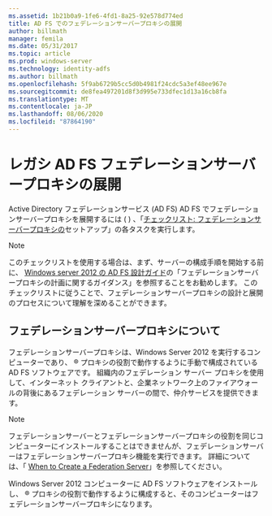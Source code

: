 ```yaml
---
ms.assetid: 1b21b0a9-1fe6-4fd1-8a25-92e578d774ed
title: AD FS でのフェデレーションサーバープロキシの展開
author: billmath
manager: femila
ms.date: 05/31/2017
ms.topic: article
ms.prod: windows-server
ms.technology: identity-adfs
ms.author: billmath
ms.openlocfilehash: 5f9ab6729b5cc5d0b4981f24cdc5a3ef48ee967e
ms.sourcegitcommit: de8fea497201d8f3d995e733dfec1d13a16cb8fa
ms.translationtype: MT
ms.contentlocale: ja-JP
ms.lasthandoff: 08/06/2020
ms.locfileid: "87864190"
---
```

# <a name="deploying-legacy-ad-fs-federation-server-proxies"></a>レガシ AD FS フェデレーションサーバープロキシの展開

Active Directory フェデレーションサービス (AD FS) AD FS でフェデレーションサーバープロキシを展開するには \( \) 、「[チェックリスト: フェデレーションサーバープロキシの](Checklist--Setting-Up-a-Federation-Server-Proxy.md)セットアップ」の各タスクを実行します。  
  
> [!NOTE]  
> このチェックリストを使用する場合は、まず、サーバーの構成手順を開始する前に、 [Windows server 2012 の AD FS 設計ガイド](../design/ad-fs-design-guide-in-windows-server-2012.md)の「フェデレーションサーバープロキシの計画に関するガイダンス」を参照することをお勧めします。 このチェックリストに従うことで、フェデレーションサーバープロキシの設計と展開のプロセスについて理解を深めることができます。  
  
## <a name="about-federation-server-proxies"></a>フェデレーションサーバープロキシについて  
フェデレーションサーバープロキシは、Windows Server 2012 を実行するコンピューターであり、 &reg; プロキシの役割で動作するように手動で構成されている AD FS ソフトウェアです。 組織内のフェデレーション サーバー プロキシを使用して、インターネット クライアントと、企業ネットワーク上のファイアウォールの背後にあるフェデレーション サーバーの間で、仲介サービスを提供できます。  
  
> [!NOTE]  
> フェデレーションサーバーとフェデレーションサーバープロキシの役割を同じコンピューターにインストールすることはできませんが、フェデレーションサーバーはフェデレーションサーバープロキシ機能を実行できます。 詳細については、「 [When to Create a Federation Server](/previous-versions/windows/it-pro/windows-server-2012-R2-and-2012/dd807101(v=ws.11))」を参照してください。  
  
Windows Server 2012 コンピューターに AD FS ソフトウェアをインストールし、 &reg; プロキシの役割で動作するように構成すると、そのコンピューターはフェデレーションサーバープロキシになります。  
  
